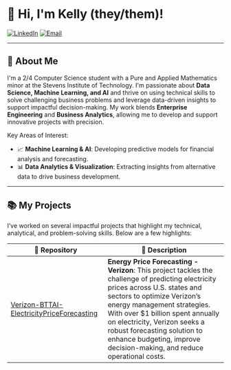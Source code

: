 # 👋 Hi, I'm Kelly (they/them)!

[![LinkedIn](https://img.shields.io/badge/LinkedIn-Connect-blue?style=for-the-badge&logo=linkedin)](www.linkedin.com/in/kelllycchan/) 
[![Email](https://img.shields.io/badge/Email-Contact%20Me-red?style=for-the-badge&logo=gmail)](mailto:kelllycchan@gmail.com) 

---

## 🚀 **About Me** 
I'm a 2/4 Computer Science student with a Pure and Applied Mathematics minor at the Stevens Institute of Technology. I'm passionate about **Data Science, Machine Learning, and AI** and thrive on using technical skills to solve challenging business problems and leverage data-driven insights to support impactful decision-making. My work blends **Enterprise Engineering** and **Business Analytics**, allowing me to develop and support innovative projects with precision. 

Key Areas of Interest:
- 📈 **Machine Learning & AI**: Developing predictive models for financial analysis and forecasting.
- 📊 **Data Analytics & Visualization**: Extracting insights from alternative data to drive business development.
---

## 📚 **My Projects**
I’ve worked on several impactful projects that highlight my technical, analytical, and problem-solving skills. Below are a few highlights: 

| 📂 **Repository**  | 📖 **Description** |
|-------------------|-------------------|
| [Verizon-BTTAI-ElectricityPriceForecasting](https://github.com/pginjupalli/Verizon-BTTAI-ElectricityPriceForecasting) | **Energy Price Forecasting - Verizon**: This project tackles the challenge of predicting electricity prices across U.S. states and sectors to optimize Verizon’s energy management strategies. With over $1 billion spent annually on electricity, Verizon seeks a robust forecasting solution to enhance budgeting, improve decision-making, and reduce operational costs. |



<!--
**kelllycchan/kelllycchan** is a ✨ _special_ ✨ repository because its `README.md` (this file) appears on your GitHub profile.

Here are some ideas to get you started:

- 🔭 I’m currently working on ...
- 🌱 I’m currently learning ...
- 👯 I’m looking to collaborate on ...
- 🤔 I’m looking for help with ...
- 💬 Ask me about ...
- 📫 How to reach me: ...
- 😄 Pronouns: ...
- ⚡ Fun fact: ...
-->
